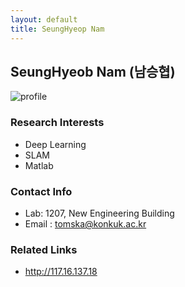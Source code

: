 ```yaml
---
layout: default
title: SeungHyeop Nam
---
```


## SeungHyeob Nam (남승협)
![profile](../assets/img/profile_seunghyeobnam.png)

### Research Interests
* Deep Learning
* SLAM
* Matlab

### Contact Info
* Lab: 1207, New Engineering Building
* Email : tomska@konkuk.ac.kr

### Related Links
* http://117.16.137.18
